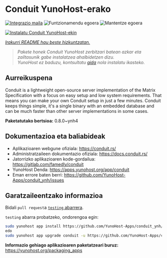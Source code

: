 <!--
Ohart ongi: README hau automatikoki sortu da <https://github.com/YunoHost/apps/tree/master/tools/readme_generator>ri esker
EZ editatu eskuz.
-->

# Conduit YunoHost-erako

[![Integrazio maila](https://dash.yunohost.org/integration/conduit.svg)](https://ci-apps.yunohost.org/ci/apps/conduit/) ![Funtzionamendu egoera](https://ci-apps.yunohost.org/ci/badges/conduit.status.svg) ![Mantentze egoera](https://ci-apps.yunohost.org/ci/badges/conduit.maintain.svg)

[![Instalatu Conduit YunoHost-ekin](https://install-app.yunohost.org/install-with-yunohost.svg)](https://install-app.yunohost.org/?app=conduit)

*[Irakurri README hau beste hizkuntzatan.](./ALL_README.md)*

> *Pakete honek Conduit YunoHost zerbitzari batean azkar eta zailtasunik gabe instalatzea ahalbidetzen dizu.*  
> *YunoHost ez baduzu, kontsultatu [gida](https://yunohost.org/install) nola instalatu ikasteko.*

## Aurreikuspena

Conduit is a lightweight open-source server implementation of the Matrix Specification with a focus on easy setup and low system requirements. That means you can make your own Conduit setup in just a few minutes.
Conduit keeps things simple, it's a single binary with an embedded database and can be much faster than other server implementations in some cases.

**Paketatutako bertsioa:** 0.8.0~ynh4
## Dokumentazioa eta baliabideak

- Aplikazioaren webgune ofiziala: <https://conduit.rs/>
- Administratzaileen dokumentazio ofiziala: <https://docs.conduit.rs/>
- Jatorrizko aplikazioaren kode-gordailua: <https://gitlab.com/famedly/conduit>
- YunoHost Denda: <https://apps.yunohost.org/app/conduit>
- Eman errore baten berri: <https://github.com/YunoHost-Apps/conduit_ynh/issues>

## Garatzaileentzako informazioa

Bidali `pull request`a [`testing` abarrera](https://github.com/YunoHost-Apps/conduit_ynh/tree/testing).

`testing` abarra probatzeko, ondorengoa egin:

```bash
sudo yunohost app install https://github.com/YunoHost-Apps/conduit_ynh/tree/testing --debug
edo
sudo yunohost app upgrade conduit -u https://github.com/YunoHost-Apps/conduit_ynh/tree/testing --debug
```

**Informazio gehiago aplikazioaren paketatzeari buruz:** <https://yunohost.org/packaging_apps>
